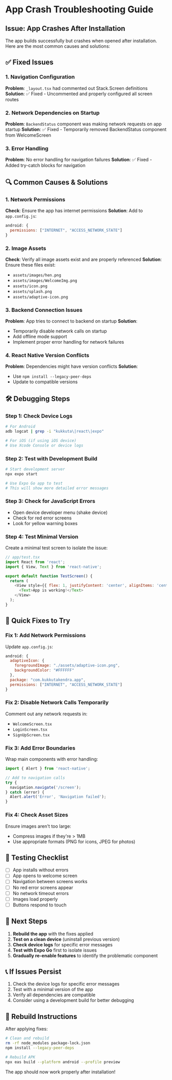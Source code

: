 # App Crash Troubleshooting Guide

## Issue: App Crashes After Installation

The app builds successfully but crashes when opened after installation. Here are the most common causes and solutions:

## ✅ Fixed Issues

### 1. Navigation Configuration
**Problem**: `_layout.tsx` had commented out Stack.Screen definitions
**Solution**: ✅ Fixed - Uncommented and properly configured all screen routes

### 2. Network Dependencies on Startup
**Problem**: `BackendStatus` component was making network requests on app startup
**Solution**: ✅ Fixed - Temporarily removed BackendStatus component from WelcomeScreen

### 3. Error Handling
**Problem**: No error handling for navigation failures
**Solution**: ✅ Fixed - Added try-catch blocks for navigation

## 🔍 Common Causes & Solutions

### 1. Network Permissions
**Check**: Ensure the app has internet permissions
**Solution**: Add to `app.config.js`:
```javascript
android: {
  permissions: ["INTERNET", "ACCESS_NETWORK_STATE"]
}
```

### 2. Image Assets
**Check**: Verify all image assets exist and are properly referenced
**Solution**: Ensure these files exist:
- `assets/images/hen.png`
- `assets/images/WelcomeImg.png`
- `assets/icon.png`
- `assets/splash.png`
- `assets/adaptive-icon.png`

### 3. Backend Connection Issues
**Problem**: App tries to connect to backend on startup
**Solution**: 
- Temporarily disable network calls on startup
- Add offline mode support
- Implement proper error handling for network failures

### 4. React Native Version Conflicts
**Problem**: Dependencies might have version conflicts
**Solution**: 
- Use `npm install --legacy-peer-deps`
- Update to compatible versions

## 🛠️ Debugging Steps

### Step 1: Check Device Logs
```bash
# For Android
adb logcat | grep -i "kukkuta\|react\|expo"

# For iOS (if using iOS device)
# Use Xcode Console or device logs
```

### Step 2: Test with Development Build
```bash
# Start development server
npx expo start

# Use Expo Go app to test
# This will show more detailed error messages
```

### Step 3: Check for JavaScript Errors
- Open device developer menu (shake device)
- Check for red error screens
- Look for yellow warning boxes

### Step 4: Test Minimal Version
Create a minimal test screen to isolate the issue:

```javascript
// app/test.tsx
import React from 'react';
import { View, Text } from 'react-native';

export default function TestScreen() {
  return (
    <View style={{ flex: 1, justifyContent: 'center', alignItems: 'center' }}>
      <Text>App is working!</Text>
    </View>
  );
}
```

## 🔧 Quick Fixes to Try

### Fix 1: Add Network Permissions
Update `app.config.js`:
```javascript
android: {
  adaptiveIcon: {
    foregroundImage: "./assets/adaptive-icon.png",
    backgroundColor: "#FFFFFF"
  },
  package: "com.kukkutakendra.app",
  permissions: ["INTERNET", "ACCESS_NETWORK_STATE"]
}
```

### Fix 2: Disable Network Calls Temporarily
Comment out any network requests in:
- `WelcomeScreen.tsx`
- `LoginScreen.tsx`
- `SignUpScreen.tsx`

### Fix 3: Add Error Boundaries
Wrap main components with error handling:

```javascript
import { Alert } from 'react-native';

// Add to navigation calls
try {
  navigation.navigate('/screen');
} catch (error) {
  Alert.alert('Error', 'Navigation failed');
}
```

### Fix 4: Check Asset Sizes
Ensure images aren't too large:
- Compress images if they're > 1MB
- Use appropriate formats (PNG for icons, JPEG for photos)

## 📱 Testing Checklist

- [ ] App installs without errors
- [ ] App opens to welcome screen
- [ ] Navigation between screens works
- [ ] No red error screens appear
- [ ] No network timeout errors
- [ ] Images load properly
- [ ] Buttons respond to touch

## 🚀 Next Steps

1. **Rebuild the app** with the fixes applied
2. **Test on a clean device** (uninstall previous version)
3. **Check device logs** for specific error messages
4. **Test with Expo Go** first to isolate issues
5. **Gradually re-enable features** to identify the problematic component

## 📞 If Issues Persist

1. Check the device logs for specific error messages
2. Test with a minimal version of the app
3. Verify all dependencies are compatible
4. Consider using a development build for better debugging

## 🔄 Rebuild Instructions

After applying fixes:

```bash
# Clean and rebuild
rm -rf node_modules package-lock.json
npm install --legacy-peer-deps

# Rebuild APK
npx eas build --platform android --profile preview
```

The app should now work properly after installation! 